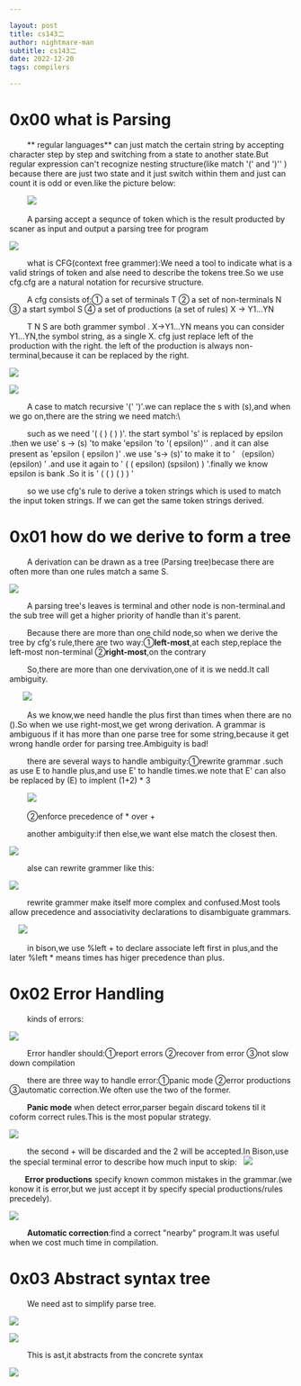 ```yaml
---

layout: post
title: cs143二
author: nightmare-man
subtitle: cs143二
date: 2022-12-20
tags: compilers

---
```


# 0x00 what is Parsing

        ** regular languages**  can just match the certain string by accepting character step by step and  switching from a state to another state.But regular expression can't recognize nesting structure(like match '(' and ')''  ) because there are just two state and it just switch within them and just can count it is odd or even.like the picture below:

        ![](/assets/img/QQ截图20221220153841.png)

        A parsing accept a sequnce of token which is the result producted by scaner as input and output a parsing tree for program

![](/assets/img/QQ截图20221220154230.png)

        what is CFG(context free grammer):We need a tool to indicate what is a valid strings of token and alse need to describe the tokens tree.So we use cfg.cfg are a natural notation for recursive structure.

        A cfg consists of:① a set of terminals T ② a set of non-terminals N ③ a start symbol S ④ a set of productions (a set of rules)  X -> Y1...YN

        T N S are both grammer symbol . X->Y1...YN means you can    consider Y1...YN,the symbol string, as a single X. cfg just replace left of the production with the right. the left of the production is always non-terminal,because it can be replaced by the right.

![](/assets/img/截图20221220154230.png)

![](/assets/img/QQ截图20221220160023.png)

        A case to match  recursive '(' ')'.we can replace the s with (s),and when we go on,there are the string we need match:\

        such as we need '(  ( ) ( ) )'. the start symbol 's' is replaced by epsilon .then we use' s -> (s) 'to make 'epsilon 'to  '( epsilon)'' . and it can alse present as 'epsilon ( epsilon )'  .we use 's-> (s)' to make it to ‘ （epsilon）(epsilon) ’ .and use it again to ' ( ( epsilon)  (spsilon) ) '.finally we know epsilon is bank .So it is ' (  (  )    (    ) ) '

        so we use cfg's rule to derive a token strings which is used to match the input token strings. If we can get the same token strings derived.

# 0x01 how do we derive to form a tree

        A derivation can be drawn as a tree (Parsing tree)becase there are often more than one rules match a same S.

![](/assets/img/QQ截图20221220162341.png)

        A parsing tree's leaves is terminal  and other node is non-terminal.and the sub tree will get a higher priority of handle than it's parent.

        Because there are more than one child node,so when we derive the tree by cfg's rule,there are two way:①**left-most**,at each step,replace the left-most non-terminal ②**right-most**,on the contrary

        So,there are more than one dervivation,one of it is we nedd.It call ambiguity.

      ![](/assets/img/QQ截图20221220163650.png)

        As we know,we need handle the plus first than times when there are no ().So when we use right-most,we get wrong derivation. A grammar is ambiguous if it has more than one parse tree for some string,because it get wrong handle order for parsing tree.Ambiguity is bad!

        there are several ways to handle ambiguity:①rewrite grammar .such as use E to handle plus,and use E' to handle times.we note that E' can also be replaced by (E) to implent (1+2) \* 3 

        ![](/assets/img/QQ截图20221220164203.png)

        ②enforce precedence of \* over +

        another ambiguity:if then else,we want else match the closest then.

![](/assets/img/QQ截图20221220165805.png)

        alse can rewrite grammer like this:

![](/assets/img/QQ截图20221220165914.png)

        rewrite grammer make itself more complex and confused.Most tools allow precedence and associativity declarations to disambiguate grammars.

    ![](/assets/img/QQ截图20221220170939.png)

        in bison,we use %left + to declare associate left first in plus,and the later %left \* means times has higer precedence than plus.

# 0x02 Error Handling

        kinds of errors:

![](/assets/img/QQ截图20221220221427.png)

        Error handler should:①report errors  ②recover from error ③not slow down compilation

        there are three way to handle error:①panic mode ②error productions ③automatic correction.We often use the two of the former.

        **Panic mode** when detect error,parser begain discard tokens til it coform correct rules.This is the most popular strategy.

![](/assets/img/QQ截图20221220222636.png)

        the second + will be discarded and the 2 will be accepted.In Bison,use the special terminal error to describe how much input to skip:   ![](/assets/img/QQ截图20221220223026.png)

       **Error productions** specify known common mistakes in the grammar.(we konow it is error,but we just accept it by specify special productions/rules precedely).

![](/assets/img/QQ截图20221220223445.png)

        **Automatic correction**:find a correct "nearby" program.It was useful when we cost much time in compilation.

# 0x03 Abstract syntax tree

        We need ast to simplify parse tree.

![](/assets/img/QQ截图20221220224014.png)

![](/assets/img/QQ截图20221220224114.png)

        This is ast,it abstracts from the concrete syntax

![](/assets/img/QQ截图20221220224620.png)
